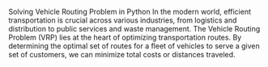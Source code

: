 Solving Vehicle Routing Problem in Python In the modern world, efficient transportation is crucial across various industries, from logistics and distribution to public services and waste management. The Vehicle Routing Problem (VRP) lies at the heart of optimizing transportation routes. By determining the optimal set of routes for a fleet of vehicles to serve a given set of customers, we can minimize total costs or distances traveled.